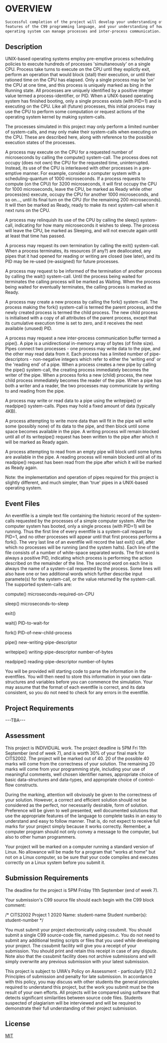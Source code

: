 # OVERVIEW

```bash
Successful completion of the project will develop your understanding of some advanced 
features of the C99 programming language, and your understanding of how an 
operating system can manage processes and inter-process communication.
```

## Description
UNIX-based operating systems employ pre-emptive process scheduling policies to execute hundreds of processes 
'simultaneously' on a single CPU. Process take turns to execute on the CPU until they explictly exit, perform an 
operation that would block (stall) their execution, or until their rationed time on the CPU has elapsed. Only a single
 process may be 'on' the CPU at one time, and this process is uniquely marked as bing in the Running state.
All processes are uniquely identified by a positive integer value termed a process-identifier, or PID. When a 
UNIX-based operating system has finished booting, only a single process exists (with PID=1) and is executing on the CPU. 
Like all (future) processes, this initial process may use the CPU to perform some computation or request actions of the 
operating system kernel by making system-calls.

The processes simulated in this project may only perform a limited number of system-calls, and may only make their 
system-calls when executing on the CPU. These are described here, along with reference to the possible execution states 
of the processes.

A process may execute on the CPU for a requested number of microseconds by calling the compute() system-call. 
The process does not occupy (does not own) the CPU for the requested time, uninterrupted. Instead, its use of the CPU 
is interleaved with other processes in a pre-emptive manner. For example, consider a computer system with a 
scheduling-quantum of 1000 microseconds. If a process requests to compute (on the CPU) for 3200 microseconds, 
it will first occupy the CPU for 1000 microseconds, leave the CPU, be marked as Ready while other process(es) execute, 
occupy the CPU for another 1000 microseconds, and so on..., until its final turn on the CPU 
(for the remaining 200 microseconds). It will then be marked as Ready, ready to make its next system-call 
when it next runs on the CPU.

A process may relinquish its use of the CPU by calling the sleep() system-call, indicating for how many microseconds 
it wishes to sleep. The process will leave the CPU, be marked as Sleeping, and will not execute again until at least 
that time has passed.

A process may request its own termination by calling the exit() system-call. When a process terminates, its resources 
(if any?) are deallocated, any pipes that it had opened for reading or writing are closed (see later), and its PID may 
be re-used (re-assigned) for future processes.

A process may request to be informed of the termination of another process by calling the wait() system-call. Until the 
process being waited for terminates the calling process will be marked as Waiting. When the process being waited for 
eventually terminates, the calling process is marked as Ready.

A process may create a new process by calling the fork() system-call. The process making the fork() system-call is 
termed the parent process, and the newly created process is termed the child process. The new child process is 
initialised with a copy of all attributes of the parent process, except that its cumulative execution time is set to 
zero, and it receives the next available (unused) PID.

A process may request a new inter-process communication buffer termed a pipe(). A pipe is a unidirectional in-memory 
array of bytes (of finite size). Pipes connect two processes - one process may write data to the pipe, and the other may 
read data from it. Each process has a limited number of pipe-descriptors - non-negative integers which refer to either 
the 'writing end' or the 'reading end' of a pipe. When a process creates a new pipe by calling the pipe() system-call, 
the creating process immediately becomes the writer of the pipe. When a process forks a new (child) process, the new 
child process immediately becomes the reader of the pipe. When a pipe has both a writer and a reader, the two processes 
may communicate by writing to and reading from the pipe.

A process may write or read data to a pipe using the writepipe() or readpipe() system-calls. Pipes may hold a fixed 
amount of data (typically 4KB).

A process attempting to write more data than will fit in the pipe will write some (possibly none) of its data to the 
pipe, and then block until some space becomes available in the pipe. A writing process will remain blocked until all of 
its writepipe() request has been written to the pipe after which it will be marked as Ready again.

A process attempting to read from an empty pipe will block until some bytes are available in the pipe. A reading process
 will remain blocked until all of its readpipe() request has been read from the pipe after which it will be marked as 
 Ready again.

Note: the implementation and operation of pipes required for this project is slightly different, and much simpler, than 
'true' pipes in a UNIX-based operating system.

## Event Files
An eventfile is a simple text file containing the historic record of the system-calls requested by the processes of a 
simple computer system. After the computer system has booted, only a single process (with PID=1) will be running. Thus 
the first line of every eventfile is a system-call request by PID=1, and no other processes will appear until that first
process performs a fork(). The very last line of an eventfile will record the last exit() call, after which no 
processes will be running (and the system halts). Each line of the file consists of a number of white-space separated 
words. The first word is always a positive PID, indicating which process is performing the action described on the 
remainder of the line. The second word on each line is always the name of a system-call requested by the process. 
Some lines will also have one or two additional words which further describe input paramete(s) for the system-call, 
or the value returned by the system-call. The supported system-calls are:

compute() microseconds-required-on-CPU

sleep() microseconds-to-sleep

exit()

wait() PID-to-wait-for

fork() PID-of-new-child-process

pipe() new-writing-pipe-descriptor

writepipe() writing-pipe-descriptor number-of-bytes

readpipe() reading-pipe-descriptor number-of-bytes

You will be provided will starting code to parse the information in the eventfiles. 
You will then need to store this information in your own data-structures and variables 
before you can commence the simulation. Your may assume that the format of each eventfile is correct, 
and its data consistent, so you do not need to check for any errors in the eventfile.


## Project Requirements

---TBA---

## Assessment

This project is INDIVIDUAL work.
The project deadline is 5PM Fri 11th September (end of week 7), and is worth 30% of your final mark for CITS2002.
The project will be marked out of 40. 20 of the possible 40 marks will come from the correctness of your solution. 
The remaining 20 marks will come from your programming style, including your use of meaningful comments, well chosen 
identifier names, appropriate choice of basic data-structures and data-types, and appropriate choice of control-flow 
constructs.

During the marking, attention will obviously be given to the correctness of your solution. However, a correct and 
efficient solution should not be considered as the perfect, nor necessarily desirable, form of solution. Preference 
will be given to well presented, well documented solutions that use the appropriate features of the language to 
complete tasks in an easy to understand and easy to follow manner. That is, do not expect to receive full marks for 
your project simply because it works correctly. Remember, a computer program should not only convey a message to the 
computer, but also to other human programmers.

Your project will be marked on a computer running a standard version of Linux. No allowance will be made for a program 
that "works at home" but not on a Linux computer, so be sure that your code compiles and executes correctly on a Linux 
system before you submit it.

## Submission Requirements

The deadline for the project is 5PM Friday 11th September (end of week 7).

Your submission's C99 source file should each begin with the C99 block comment:

/* CITS2002 Project 1 2020
   Name:                student-name
   Student number(s):   student-number
 */

You must submit your project electronically using cssubmit. You should submit a single C99 source-code file, 
named pipesim.c. You do not need to submit any additional testing scripts or files that you used while developing 
your project. The cssubmit facility will give you a receipt of your submission. You should print and retain this 
receipt in case of any dispute. Note also that the cssubmit facility does not archive submissions and will simply 
overwrite any previous submission with your latest submission.

This project is subject to UWA's Policy on Assessment - particularly §10.2 Principles of submission and penalty for 
late submission. In accordance with this policy, you may discuss with other students the general principles required 
to understand this project, but the work you submit must be the result of your own efforts. All projects will be 
compared using software that detects significant similarities between source code files. Students suspected of 
plagiarism will be interviewed and will be required to demonstrate their full understanding of their project submission.

## License
[MIT](https://choosealicense.com/licenses/mit/)